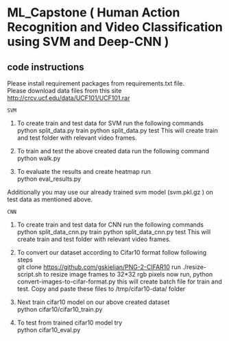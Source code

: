 # ML_Capstone ( Human Action Recognition and Video Classification using SVM and Deep-CNN )

## code instructions
Please install requirement packages from requirements.txt file. <br />
Please download data files from this site http://crcv.ucf.edu/data/UCF101/UCF101.rar <br />

`SVM`
1. To create train and test data for SVM run the following commands <br />
python split_data.py train
python split_data.py test
This will create train and test folder with relevant video frames.

2. To train and test the above created data run the following command <br />
python walk.py

3. To evaluate the results and create heatmap run <br />
python eval_results.py

Additionally you may use our already trained svm model (svm.pkl.gz ) on test data as mentioned above. 

`CNN`
1. To create train and test data for CNN run the following commands <br />
python split_data_cnn.py train
python split_data_cnn.py test
This will create train and test folder with relevant video frames.

2. To convert our dataset according to Cifar10 format follow following steps <br />
git clone https://github.com/gskielian/PNG-2-CIFAR10
run ./resize-script.sh to resize image frames to 32*32 rgb pixels
now run, python convert-images-to-cifar-format.py 
this will create batch file for train and test.
Copy and paste these files to /tmp/cifar10-data/ folder

3. Next train cifar10 model on our above created dataset <br />
python cifar10/cifar10_train.py 

4. To test from trained cifar10 model try <br />
python cifar10_eval.py
